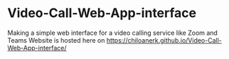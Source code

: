 # Video-Call-Web-App-interface
Making a simple web interface for a video calling service like Zoom and Teams
Website is hosted here on https://chiloanerk.github.io/Video-Call-Web-App-interface/
